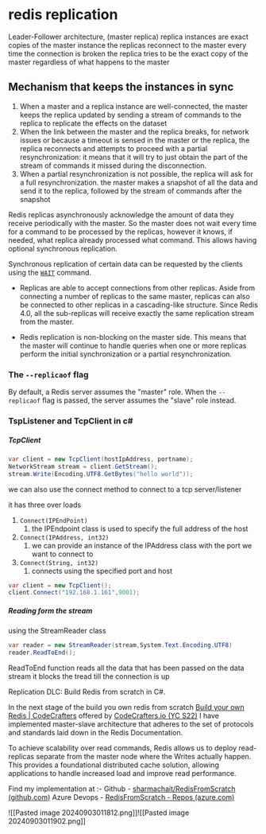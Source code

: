 # redis replication
Leader-Follower architecture, (master replica)
replica instances are exact copies of the master instance
the replicas  reconnect to the master every time the connection is broken
the replica tries to be the exact copy of the master regardless of what happens to the master

## Mechanism that keeps the instances in sync
1. When a master and a replica instance are well-connected, the master keeps the replica updated by sending a stream of commands to the replica to replicate the effects on the dataset
2. When the link between the master and the replica breaks, for network issues or because a timeout is sensed in the master or the replica, the replica reconnects and attempts to proceed with a partial resynchronization: it means that it will try to just obtain the part of the stream of commands it missed during the disconnection.
3. When a partial resynchronization is not possible, the replica will ask for a full resynchronization. the master makes a snapshot of all the data and send it to the replica, followed by the stream of commands after the snapshot

Redis replicas asynchronously acknowledge the amount of data they receive periodically with the master. So the master does not wait every time for a command to be processed by the replicas, however it knows, if needed, what replica already processed what command. This allows having optional synchronous replication.

Synchronous replication of certain data can be requested by the clients using the [`WAIT`](https://redis.io/commands/wait) command.

- Replicas are able to accept connections from other replicas. Aside from connecting a number of replicas to the same master, replicas can also be connected to other replicas in a cascading-like structure. Since Redis 4.0, all the sub-replicas will receive exactly the same replication stream from the master.

- Redis replication is non-blocking on the master side. This means that the master will continue to handle queries when one or more replicas perform the initial synchronization or a partial resynchronization.


### The `--replicaof` flag

By default, a Redis server assumes the "master" role. When the `--replicaof` flag is passed, the server assumes the "slave" role instead.

### TspListener and TcpClient in c#

##### TcpClient
```c#
var client = new TcpClient(hostIpAddress, portname);
NetworkStream stream = client.GetStream();
stream.Write(Encoding.UTF8.GetBytes("hello world"));
```

we can also use the connect method to connect to a tcp server/listener

it has three over loads

1. `Connect(IPEndPoint)`
	1. the IPEndpoint class is used to specify the full address of the host
2. `Connect(IPAddress, int32)`
	1. we can provide an instance of the IPAddress class with the port we want to connect to
3. `Connect(String, int32)`
	1. connects using the specified port and host

```c#
var client = new TcpClient();
client.Connect("192.168.1.161",9001);
```

##### Reading form the stream
using the StreamReader class
```c#
var reader = new StreamReader(stream,System.Text.Encoding.UTF8)
reader.ReadToEnd();
```

ReadToEnd function reads all the data that has been passed on the data stream
it blocks the tread till the connection is up

Replication DLC: Build Redis from scratch in C#.

In the next stage of the build you own redis from scratch [Build your own Redis | CodeCrafters](https://app.codecrafters.io/courses/redis/overview) offered by [CodeCrafters.io (YC S22)](https://www.linkedin.com/company/codecraftersio/) I have implemented master-slave architecture that adheres to the set of protocols and standards laid down in the Redis Documentation.

To achieve scalability over read commands, Redis allows us to deploy read-replicas separate from the master node where the Writes actually happen. This provides a foundational distributed cache solution, allowing applications to handle increased load and improve read performance.

Find my implementation at :- 
Github - [sharmachait/RedisFromScratch (github.com)](https://github.com/sharmachait/RedisFromScratch)
Azure Devops - [RedisFromScratch - Repos (azure.com)](https://dev.azure.com/ChaitanyaDSharma/Codecrafters/_git/RedisFromScratch)

![[Pasted image 20240903011812.png]]![[Pasted image 20240903011902.png]]